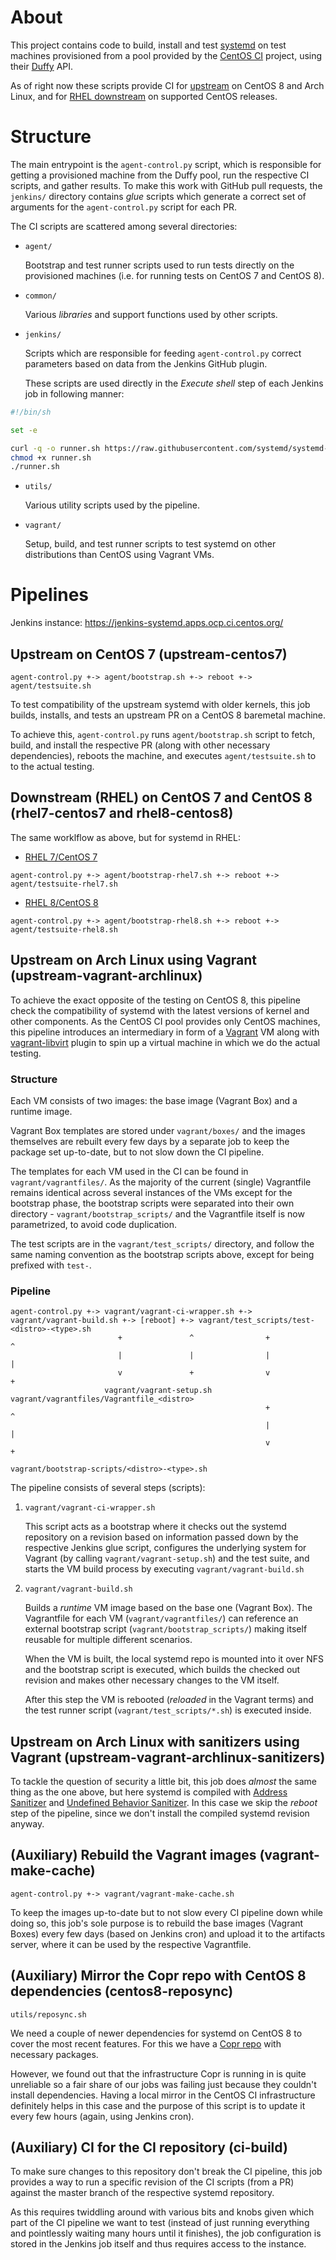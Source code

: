 # About

This project contains code to build, install and test [systemd](https://github.com/systemd/systemd/)
on test machines provisioned from a pool provided by the [CentOS CI](https://wiki.centos.org/QaWiki/CI) project,
using their [Duffy](https://wiki.centos.org/QaWiki/CI/Duffy) API.

As of right now these scripts provide CI for [upstream](https://github.com/systemd/systemd)
on CentOS 8 and Arch Linux, and for [RHEL downstream](https://github.com/redhat-plumbers)
on supported CentOS releases.

# Structure

The main entrypoint is the `agent-control.py` script, which is responsible for
getting a provisioned machine from the Duffy pool, run the respective CI scripts,
and gather results. To make this work with GitHub pull requests, the `jenkins/`
directory contains *glue* scripts which generate a correct set of arguments for
the `agent-control.py` script for each PR.

The CI scripts are scattered among several directories:

* `agent/`

    Bootstrap and test runner scripts used to run tests directly on the provisioned
    machines (i.e. for running tests on CentOS 7 and CentOS 8).

* `common/`

    Various *libraries* and support functions used by other scripts.

* `jenkins/`

    Scripts which are responsible for feeding `agent-control.py` correct parameters
    based on data from the Jenkins GitHub plugin.

    These scripts are used directly in the *Execute shell* step of each Jenkins job
    in following manner:

```bash
#!/bin/sh

set -e

curl -q -o runner.sh https://raw.githubusercontent.com/systemd/systemd-centos-ci/master/jenkins/runners/upstream-centos8.sh
chmod +x runner.sh
./runner.sh
```

* `utils/`

    Various utility scripts used by the pipeline.

* `vagrant/`

    Setup, build, and test runner scripts to test systemd on other distributions than CentOS
    using Vagrant VMs.

# Pipelines

Jenkins instance: https://jenkins-systemd.apps.ocp.ci.centos.org/

## Upstream on CentOS 7 (upstream-centos7)

```
agent-control.py +-> agent/bootstrap.sh +-> reboot +-> agent/testsuite.sh
```

To test compatibility of the upstream systemd with older kernels, this job builds, installs, and
tests an upstream PR on a CentOS 8 baremetal machine.

To achieve this, `agent-control.py` runs `agent/bootstrap.sh` script to fetch, build, and install
the respective PR (along with other necessary dependencies), reboots the machine, and executes
`agent/testsuite.sh` to to the actual testing.

## Downstream (RHEL) on CentOS 7 and CentOS 8 (rhel7-centos7 and rhel8-centos8)

The same worklflow as above, but for systemd in RHEL:

  * [RHEL 7/CentOS 7](https://github.com/redhat-plumbers/systemd-rhel7)

```
agent-control.py +-> agent/bootstrap-rhel7.sh +-> reboot +-> agent/testsuite-rhel7.sh
```

  * [RHEL 8/CentOS 8](https://github.com/redhat-plumbers/systemd-rhel8)

```
agent-control.py +-> agent/bootstrap-rhel8.sh +-> reboot +-> agent/testsuite-rhel8.sh
```

## Upstream on Arch Linux using Vagrant (upstream-vagrant-archlinux)

To achieve the exact opposite of the testing on CentOS 8, this pipeline check the compatibility
of systemd with the latest versions of kernel and other components. As the CentOS CI
pool provides only CentOS machines, this pipeline introduces an intermediary in form of
a [Vagrant](https://www.vagrantup.com) VM along with [vagrant-libvirt](https://github.com/vagrant-libvirt/vagrant-libvirt)
plugin to spin up a virtual machine in which we do the actual testing.

### Structure

Each VM consists of two images: the base image (Vagrant Box) and a runtime image.

Vagrant Box templates are stored under `vagrant/boxes/` and the images themselves
are rebuilt every few days by a separate job to keep the package set up-to-date,
but to not slow down the CI pipeline.

The templates for each VM used in the CI can be found in `vagrant/vagrantfiles/`.
As the majority of the current (single) Vagrantfile remains identical across several
instances of the VMs except for the bootstrap phase, the bootstrap scripts were
separated into their own directory - `vagrant/bootstrap_scripts/` and the Vagrantfile
itself is now parametrized, to avoid code duplication.

The test scripts are in the `vagrant/test_scripts/` directory, and follow the
same naming convention as the bootstrap scripts above, except for being prefixed
with `test-`.

### Pipeline

```
agent-control.py +-> vagrant/vagrant-ci-wrapper.sh +-> vagrant/vagrant-build.sh +-> [reboot] +-> vagrant/test_scripts/test-<distro>-<type>.sh
                        +               ^                +                 ^
                        |               |                |                 |
                        v               +                v                 +
                     vagrant/vagrant-setup.sh          vagrant/vagrantfiles/Vagrantfile_<distro>
                                                         +                 ^
                                                         |                 |
                                                         v                 +
                                                       vagrant/bootstrap-scripts/<distro>-<type>.sh

```

The pipeline consists of several steps (scripts):

1. `vagrant/vagrant-ci-wrapper.sh`

    This script acts as a bootstrap where it checks out the systemd repository
    on a revision based on information passed down by the respective Jenkins
    glue script, configures the underlying system for Vagrant (by calling
    `vagrant/vagrant-setup.sh`) and the test suite, and starts the VM build process
    by executing `vagrant/vagrant-build.sh`

2. `vagrant/vagrant-build.sh`

    Builds a *runtime* VM image based on the base one (Vagrant Box). The Vagrantfile
    for each VM (`vagrant/vagrantfiles/`) can reference an external bootstrap script
    (`vagrant/bootstrap_scripts/`) making itself reusable for multiple different
    scenarios.

    When the VM is built, the local systemd repo is mounted into it over NFS
    and the bootstrap script is executed, which builds the checked out revision
    and makes other necessary changes to the VM itself.

    After this step the VM is rebooted (*reloaded* in the Vagrant terms) and the
    test runner script (`vagrant/test_scripts/*.sh`) is executed inside.

## Upstream on Arch Linux with sanitizers using Vagrant (upstream-vagrant-archlinux-sanitizers)

To tackle the question of security a little bit, this job does *almost* the same thing
as the one above, but here systemd is compiled with [Address Sanitizer](https://github.com/google/sanitizers/wiki/AddressSanitizer)
and [Undefined Behavior Sanitizer](https://clang.llvm.org/docs/UndefinedBehaviorSanitizer.html). In this
case we skip the *reboot* step of the pipeline, since we don't install the compiled
systemd revision anyway.

## (Auxiliary) Rebuild the Vagrant images (vagrant-make-cache)

```
agent-control.py +-> vagrant/vagrant-make-cache.sh
```

To keep the images up-to-date but to not slow every CI pipeline down while doing so,
this job's sole purpose is to rebuild the base images (Vagrant Boxes) every few days
(based on Jenkins cron) and upload it to the artifacts server, where it can be
used by the respective Vagrantfile.

## (Auxiliary) Mirror the Copr repo with CentOS 8 dependencies (centos8-reposync)

```
utils/reposync.sh
```

We need a couple of newer dependencies for systemd on CentOS 8 to cover the most
recent features. For this we have a [Copr repo](https://copr.fedorainfracloud.org/coprs/mrc0mmand/systemd-centos-ci-centos8/)
with necessary packages.

However, we found out that the infrastructure Copr is running in is quite unreliable
so a fair share of our jobs was failing just because they couldn't install dependencies.
Having a local mirror in the CentOS CI infrastructure definitely helps in this case and
the purpose of this script is to update it every few hours (again, using Jenkins cron).

## (Auxiliary) CI for the CI repository (ci-build)

To make sure changes to this repository don't break the CI pipeline, this job
provides a way to run a specific revision of the CI scripts (from a PR) against
the master branch of the respective systemd repository.

As this requires twiddling around with various bits and knobs given which part
of the CI pipeline we want to test (instead of just running everything and pointlessly
waiting many hours until it finishes), the job configuration is stored in the Jenkins
job itself and thus requires access to the instance.

